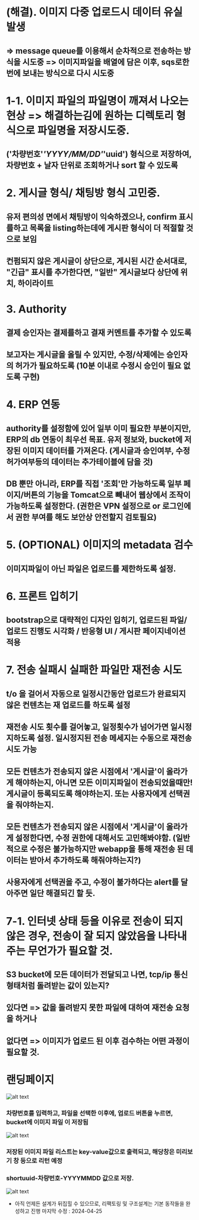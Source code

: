 # (해결). 이미지 다중 업로드시 데이터 유실 발생
## => message queue를 이용해서 순차적으로 전송하는 방식을 시도중 => 이미지파일을 배열에 담은 이후, sqs로한번에 보내는 방식으로 다시 시도중

# 1-1. 이미지 파일의 파일명이 깨져서 나오는 현상 => 해결하는김에 원하는 디렉토리 형식으로 파일명을 저장시도중. 
## ('차량번호'_'YYYY/MM/DD'_'uuid') 형식으로 저장하여, 차량번호 + 날자 단위로 조회하거나 sort 할 수 있도록

# 2. 게시글 형식/ 채팅방 형식 고민중.
## 유저 편의성 면에서 채팅방이 익숙하겠으나, confirm 표시를하고 목록을 listing하는데에 게시판 형식이 더 적절할 것으로 보임
## 컨펌되지 않은 게시글이 상단으로, 게시된 시간 순서대로, "긴급" 표시를 추가한다면, "일반" 게시글보다 상단에 위치, 하이라이트

# 3. Authority
## 결제 승인자는 결제를하고 결재 커멘트를 추가할 수 있도록
## 보고자는 게시글을 올릴 수 있지만, 수정/삭제에는 승인자의 허가가 필요하도록 (10분 이내로 수정시 승인이 필요 없도록 구현)

# 4. ERP 연동
## authority를 설정함에 있어 일부 이미 필요한 부분이지만, ERP의 db 연동이 최우선 목표. 유저 정보와, bucket에 저장된 이미지 데이터를 가져온다. (게시글과 승인여부, 수정허가여부등의 데이터는 추가테이블에 담을 것)
## DB 뿐만 아니라, ERP를 직접 '조회'만 가능하도록 일부 페이지/버튼의 기능을 Tomcat으로 빼내어 웹상에서 조작이 가능하도록 설정한다. (권한은 VPN 설정으로 or 로그인에서 권한 부여를 해도 보안상 안전할지 검토필요)

# 5. (OPTIONAL) 이미지의 metadata 검수
## 이미지파일이 아닌 파일은 업로드를 제한하도록 설정.

# 6. 프론트 입히기
## bootstrap으로 대략적인 디자인 입히기, 업로드된 파일/ 업로드 진행도 시각화 / 반응형 UI / 게시판 페이지네이션 적용

# 7. 전송 실패시 실패한 파일만 재전송 시도
## t/o 을 걸어서 자동으로 일정시간동안 업로드가 완료되지 않은 컨텐츠는 재 업로드를 하도록 설정
## 재전송 시도 횟수를 걸어놓고, 일정횟수가 넘어가면 일시정지하도록 설정. 일시정지된 전송 메세지는 수동으로 재전송 시도 가능
## 모든 컨텐츠가 전송되지 않은 시점에서 '게시글'이 올라가게 해야하는지, 아니면 모든 이미지파일이 전송되었을때만! 게시글이 등록되도록 해야하는지. 또는 사용자에게 선택권을 줘야하는지.
## 모든 컨텐츠가 전송되지 않은 시점에서 '게시글'이 올라가게 설정한다면, 수정 권한에 대해서도 고민해봐야함. (일반적으로 수정은 불가능하지만 webapp을 통해 재전송 된 데이터는 받아서 추가하도록 해줘야하는지?)
## 사용자에게 선택권을 주고, 수정이 불가하다는 alert를 달아주면 일단 해결되긴 할 듯. 

# 7-1. 인터넷 상태 등을 이유로 전송이 되지 않은 경우, 전송이 잘 되지 않았음을 나타내주는 무언가가 필요할 것.
## S3 bucket에 모든 데이터가 전달되고 나면, tcp/ip 통신형태처럼 돌려받는 값이 있는지?
## 있다면 => 값을 돌려받지 못한 파일에 대하여 재전송 요청을 하거나
## 없다면 => 이미지가 업로드 된 이후 검수하는 어떤 과정이 필요할 것.

# 랜딩페이지
![alt text](image-1.png)
### 차량번호를 입력하고, 파일을 선택한 이후에, 업로드 버튼을 누르면, bucket에 이미지 파일 이 저장됨
![alt text](image-3.png)
### 저장된 이미지 파일 리스트는 key-value값으로 출력되고, 해당창은 미리보기  창 등으로 리턴 예정
### shortuuid-차량번호-YYYYMMDD 값으로 저장.
![alt text](image-4.png)



* 아직 언제든 설계가 뒤집힐 수 있으므로, 리팩토링 및 구조설계는 기본 동작들을 완성하고 진행
마지막 수정 : 2024-04-25
